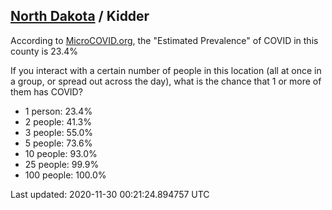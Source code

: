 
## [North Dakota](/united-states/north-dakota) / Kidder

According to [MicroCOVID.org](http://microcovid.org),
the "Estimated Prevalence" of COVID in this county is 23.4%

If you interact with a certain number of people in this location
(all at once in a group, or spread out across the day), what is the chance that
1 or more of them has COVID?

- 1 person: 23.4%
- 2 people: 41.3%
- 3 people: 55.0%
- 5 people: 73.6%
- 10 people: 93.0%
- 25 people: 99.9%
- 100 people: 100.0%

Last updated: 2020-11-30 00:21:24.894757 UTC

